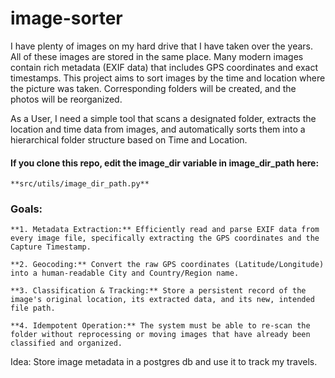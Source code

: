 # image-sorter

I have plenty of images on my hard drive that I have taken over the years. All of these images are stored in the same place. Many modern images contain rich metadata (EXIF data) that includes GPS coordinates and exact timestamps. This project aims to sort images by the time and location where the picture was taken. Corresponding folders will be created, and the photos will be reorganized.

As a User, I need a simple tool that scans a designated folder, extracts the location and time data from images, and automatically sorts them into a hierarchical folder structure based on Time and Location.


#### If you clone this repo, edit the image_dir variable in image_dir_path here:
    **src/utils/image_dir_path.py**


### Goals:

    **1. Metadata Extraction:** Efficiently read and parse EXIF data from every image file, specifically extracting the GPS coordinates and the Capture Timestamp.

    **2. Geocoding:** Convert the raw GPS coordinates (Latitude/Longitude) into a human-readable City and Country/Region name.

    **3. Classification & Tracking:** Store a persistent record of the image's original location, its extracted data, and its new, intended file path.

    **4. Idempotent Operation:** The system must be able to re-scan the folder without reprocessing or moving images that have already been classified and organized.


Idea:
    Store image metadata in a postgres db and use it to track my travels.

 